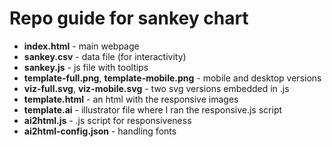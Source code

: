 # Repo guide for sankey chart

- **index.html** - main webpage  
- **sankey.csv** - data file (for interactivity)  
- **sankey.js** - js file with tooltips  
- **template-full.png**, **template-mobile.png** - mobile and desktop versions  
- **viz-full.svg**, **viz-mobile.svg** - two svg versions embedded in .js  
- **template.html** - an html with the responsive images  
- **template.ai** - illustrator file where I ran the responsive.js script  
- **ai2html.js** - .js script for responsiveness  
- **ai2html-config.json** - handling fonts
